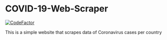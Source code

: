 # COVID-19-Web-Scraper
[![CodeFactor](https://www.codefactor.io/repository/github/matthewkayne/covid-19-web-scraper/badge)](https://www.codefactor.io/repository/github/matthewkayne/covid-19-web-scraper)

This is a simple website that scrapes data of Coronavirus cases per country
